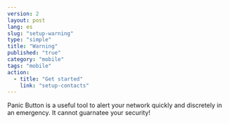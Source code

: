 ```yaml
---
version: 2
layout: post
lang: es
slug: "setup-warning"
type: "simple"
title: "Warning"
published: "true"
category: "mobile"
tags: "mobile"
action: 
  - title: "Get started"
    link: "setup-contacts"
---
```


Panic Button is a useful tool to alert your network quickly and discretely in an emergency. It cannot guarnatee your security!